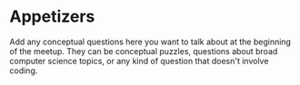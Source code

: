# Appetizers

Add any conceptual questions here you want to talk about at the beginning of the meetup. They can be conceptual puzzles, questions about broad computer science topics, or any kind of question that doesn't involve coding.
